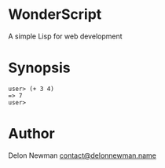 # WonderScript

A simple Lisp for web development 

# Synopsis

    user> (+ 3 4)
    => 7
    user>
    
# Author

Delon Newman <contact@delonnewman.name>
